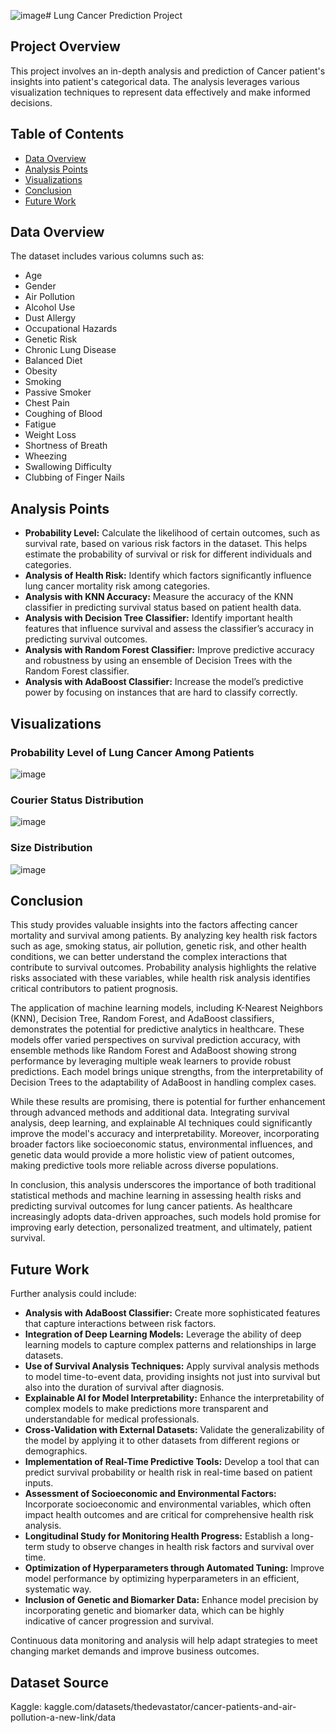 ![image](https://github.com/user-attachments/assets/d6e7145f-63de-4a7e-b97e-371e7d6285aa)# Lung Cancer Prediction Project

## Project Overview
This project involves an in-depth analysis and prediction of Cancer patient's insights into patient's categorical data. The analysis leverages various visualization techniques to represent data effectively and make informed decisions.

## Table of Contents
- [Data Overview](#data-overview)
- [Analysis Points](#analysis-points)
- [Visualizations](#visualizations)
- [Conclusion](#conclusion)
- [Future Work](#future-work)

## Data Overview
The dataset includes various columns such as:
- Age
- Gender
- Air Pollution
- Alcohol Use
- Dust Allergy
- Occupational Hazards
- Genetic Risk
- Chronic Lung Disease
- Balanced Diet
- Obesity
- Smoking
- Passive Smoker
- Chest Pain
- Coughing of Blood
- Fatigue
- Weight Loss
- Shortness of Breath
- Wheezing
- Swallowing Difficulty
- Clubbing of Finger Nails

## Analysis Points
- **Probability Level:** Calculate the likelihood of certain outcomes, such as survival rate, based on various risk factors in the dataset. This helps estimate the probability of survival or risk for different individuals and categories.
-  **Analysis of Health Risk:** Identify which factors significantly influence lung cancer mortality risk among categories.
-  **Analysis with KNN Accuracy:** Measure the accuracy of the KNN classifier in predicting survival status based on patient health data.
-  **Analysis with Decision Tree Classifier:** Identify important health features that influence survival and assess the classifier’s accuracy in predicting survival outcomes.
-  **Analysis with Random Forest Classifier:** Improve predictive accuracy and robustness by using an ensemble of Decision Trees with the Random Forest classifier.
-  **Analysis with AdaBoost Classifier:** Increase the model’s predictive power by focusing on instances that are hard to classify correctly.

## Visualizations

### Probability Level of Lung Cancer Among Patients
![image](https://github.com/user-attachments/assets/6c5d699a-15c2-4797-b04d-5ebc48c268eb)


### Courier Status Distribution
![image](https://github.com/user-attachments/assets/e1e42f36-83cf-4851-99dd-8e5be735d96b)
###  Size Distribution
![image](https://github.com/user-attachments/assets/7cc3735b-0fa3-47b6-ae13-39c2e7fe8cfa)


## Conclusion
This study provides valuable insights into the factors affecting cancer mortality and survival among patients. By analyzing key health risk factors such as age, smoking status, air pollution, genetic risk, and other health conditions, we can better understand the complex interactions that contribute to survival outcomes. Probability analysis highlights the relative risks associated with these variables, while health risk analysis identifies critical contributors to patient prognosis.

The application of machine learning models, including K-Nearest Neighbors (KNN), Decision Tree, Random Forest, and AdaBoost classifiers, demonstrates the potential for predictive analytics in healthcare. These models offer varied perspectives on survival prediction accuracy, with ensemble methods like Random Forest and AdaBoost showing strong performance by leveraging multiple weak learners to provide robust predictions. Each model brings unique strengths, from the interpretability of Decision Trees to the adaptability of AdaBoost in handling complex cases.

While these results are promising, there is potential for further enhancement through advanced methods and additional data. Integrating survival analysis, deep learning, and explainable AI techniques could significantly improve the model's accuracy and interpretability. Moreover, incorporating broader factors like socioeconomic status, environmental influences, and genetic data would provide a more holistic view of patient outcomes, making predictive tools more reliable across diverse populations.

In conclusion, this analysis underscores the importance of both traditional statistical methods and machine learning in assessing health risks and predicting survival outcomes for lung cancer patients. As healthcare increasingly adopts data-driven approaches, such models hold promise for improving early detection, personalized treatment, and ultimately, patient survival.

## Future Work
Further analysis could include:
- **Analysis with AdaBoost Classifier:** Create more sophisticated features that capture interactions between risk factors.
- **Integration of Deep Learning Models:** Leverage the ability of deep learning models to capture complex patterns and relationships in large datasets.
- **Use of Survival Analysis Techniques:** Apply survival analysis methods to model time-to-event data, providing insights not just into survival but also into the duration of survival after diagnosis.
- **Explainable AI for Model Interpretability:** Enhance the interpretability of complex models to make predictions more transparent and understandable for medical professionals.
- **Cross-Validation with External Datasets:** Validate the generalizability of the model by applying it to other datasets from different regions or demographics.
- **Implementation of Real-Time Predictive Tools:** Develop a tool that can predict survival probability or health risk in real-time based on patient inputs.
- **Assessment of Socioeconomic and Environmental Factors:** Incorporate socioeconomic and environmental variables, which often impact health outcomes and are critical for comprehensive health risk analysis.
- **Longitudinal Study for Monitoring Health Progress:** Establish a long-term study to observe changes in health risk factors and survival over time.
- **Optimization of Hyperparameters through Automated Tuning:** Improve model performance by optimizing hyperparameters in an efficient, systematic way.
- **Inclusion of Genetic and Biomarker Data:** Enhance model precision by incorporating genetic and biomarker data, which can be highly indicative of cancer progression and survival.

Continuous data monitoring and analysis will help adapt strategies to meet changing market demands and improve business outcomes.

## Dataset Source
Kaggle: kaggle.com/datasets/thedevastator/cancer-patients-and-air-pollution-a-new-link/data
